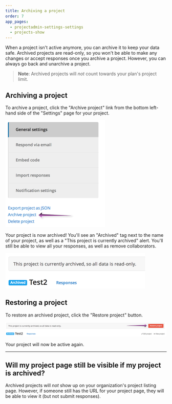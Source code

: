 ```yaml
---
title: Archiving a project
order: 7
app_pages:
  - projectadmin-settings-settings
  - projects-show
---
```


When a project isn't active anymore, you can archive it to keep your data safe. Archived projects are read-only, so you won't be able to make any changes or accept responses once you archive a project. However, you can always go back and unarchive a project.

> **Note**: Archived projects will *not* count towards your plan's project limit.

## Archiving a project

To archive a project, click the "Archive project" link from the bottom left-hand side of the "Settings" page for your project.

![archive project](../images/archive_project.png)

Your project is now archived! You'll see an "Archived" tag next to the name of your project, as well as a "This project is currently archived" alert. You'll still be able to view all your responses, as well as remove collaborators.

![archived](../images/archived.png)


## Restoring a project

To restore an archived project, click the "Restore project" button.

![restore project](../images/restore_project.png)

Your project will now be active again.

---

## Will my project page still be visible if my project is archived?
Archived projects will *not* show up on your organization's project listing page. However, if someone still has the URL for your project page, they will be able to view it (but not submit responses).
